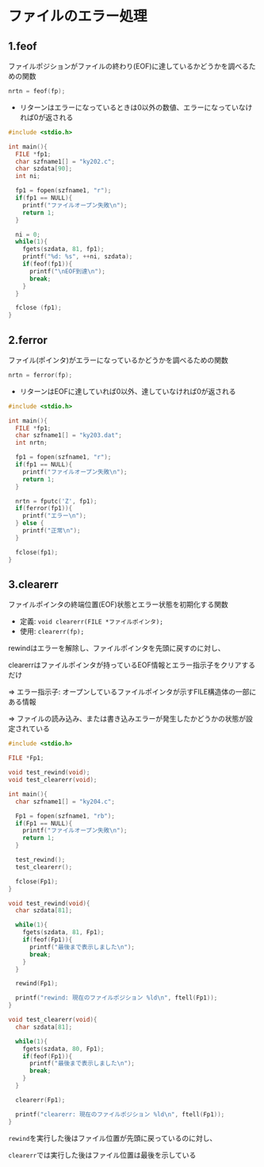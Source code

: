 # ファイルのエラー処理

## 1.feof
ファイルポジションがファイルの終わり(EOF)に達しているかどうかを調べるための関数

```c
nrtn = feof(fp);
```
- リターンはエラーになっているときは0以外の数値、エラーになっていなければ0が返される

```c
#include <stdio.h>

int main(){
  FILE *fp1;
  char szfname1[] = "ky202.c";
  char szdata[90];
  int ni;

  fp1 = fopen(szfname1, "r");
  if(fp1 == NULL){
    printf("ファイルオープン失敗\n");
    return 1;
  }

  ni = 0;
  while(1){
    fgets(szdata, 81, fp1);
    printf("%d: %s", ++ni, szdata);
    if(feof(fp1)){
      printf("\nEOF到達\n");
      break;
    }
  }

  fclose (fp1);
}
```

## 2.ferror
ファイル(ポインタ)がエラーになっているかどうかを調べるための関数

```c
nrtn = ferror(fp);
```
- リターンはEOFに達していれば0以外、達していなければ0が返される

```c
#include <stdio.h>

int main(){
  FILE *fp1;
  char szfname1[] = "ky203.dat";
  int nrtn;

  fp1 = fopen(szfname1, "r");
  if(fp1 == NULL){
    printf("ファイルオープン失敗\n");
    return 1;
  }

  nrtn = fputc('Z', fp1);
  if(ferror(fp1)){
    printf("エラー\n");
  } else {
    printf("正常\n");
  }

  fclose(fp1);
}
```

## 3.clearerr
ファイルポインタの終端位置(EOF)状態とエラー状態を初期化する関数

- 定義: `void clearerr(FILE *ファイルポインタ);`
- 使用: `clearerr(fp);`

rewindはエラーを解除し、ファイルポインタを先頭に戻すのに対し、

clearerrはファイルポインタが持っているEOF情報とエラー指示子をクリアするだけ

=> エラー指示子: オープンしているファイルポインタが示すFILE構造体の一部にある情報

=> ファイルの読み込み、または書き込みエラーが発生したかどうかの状態が設定されている

```c
#include <stdio.h>

FILE *Fp1;

void test_rewind(void);
void test_clearerr(void);

int main(){
  char szfname1[] = "ky204.c";

  Fp1 = fopen(szfname1, "rb");
  if(Fp1 == NULL){
    printf("ファイルオープン失敗\n");
    return 1;
  }

  test_rewind();
  test_clearerr();

  fclose(Fp1);
}

void test_rewind(void){
  char szdata[81];

  while(1){
    fgets(szdata, 81, Fp1);
    if(feof(Fp1)){
      printf("最後まで表示しました\n");
      break;
    }
  }

  rewind(Fp1);

  printf("rewind: 現在のファイルポジション %ld\n", ftell(Fp1));
}

void test_clearerr(void){
  char szdata[81];

  while(1){
    fgets(szdata, 80, Fp1);
    if(feof(Fp1)){
      printf("最後まで表示しました\n");
      break;
    }
  }

  clearerr(Fp1);

  printf("clearerr: 現在のファイルポジション %ld\n", ftell(Fp1));
}
```
`rewind`を実行した後はファイル位置が先頭に戻っているのに対し、

`clearerr`では実行した後はファイル位置は最後を示している

